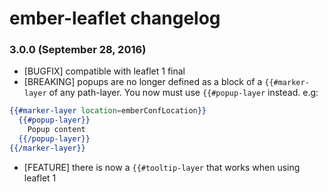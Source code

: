 # ember-leaflet changelog

### 3.0.0 (September 28, 2016)
- [BUGFIX] compatible with leaflet 1 final
- [BREAKING] popups are no longer defined as a block of a `{{#marker-layer` of any path-layer.
  You now must use `{{#popup-layer` instead. e.g:
```hbs
{{#marker-layer location=emberConfLocation}}
  {{#popup-layer}}
    Popup content
  {{/popup-layer}}
{{/marker-layer}}
```
- [FEATURE] there is now a `{{#tooltip-layer` that works when using leaflet 1
